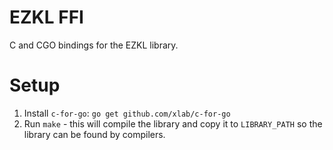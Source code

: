 # EZKL FFI
C and CGO bindings for the EZKL library.

# Setup

1. Install `c-for-go`: `go get github.com/xlab/c-for-go` 
2. Run `make` - this will compile the library and copy it to `LIBRARY_PATH` so the library can be found by compilers.
